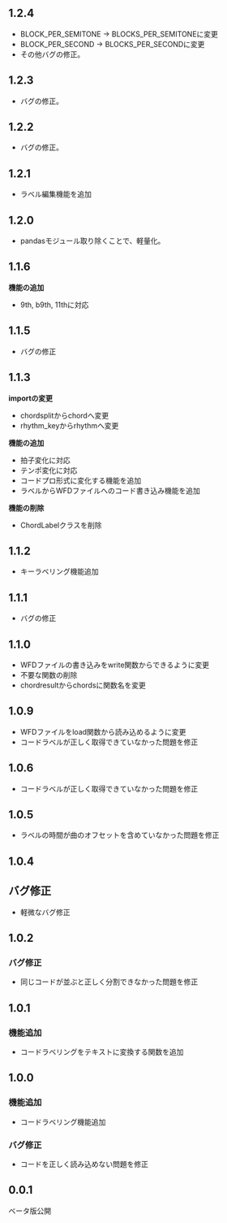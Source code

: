 ## 1.2.4
- BLOCK_PER_SEMITONE -> BLOCKS_PER_SEMITONEに変更
- BLOCK_PER_SECOND -> BLOCKS_PER_SECONDに変更
- その他バグの修正。

## 1.2.3
- バグの修正。

## 1.2.2
- バグの修正。

## 1.2.1
- ラベル編集機能を追加

## 1.2.0
- pandasモジュール取り除くことで、軽量化。

## 1.1.6
__機能の追加__
- 9th, b9th, 11thに対応

## 1.1.5
- バグの修正

## 1.1.3
__importの変更__
- chordsplitからchordへ変更
- rhythm_keyからrhythmへ変更

__機能の追加__
- 拍子変化に対応
- テンポ変化に対応
- コードプロ形式に変化する機能を追加
- ラベルからWFDファイルへのコード書き込み機能を追加

__機能の削除__
- ChordLabelクラスを削除


## 1.1.2
- キーラベリング機能追加

## 1.1.1
- バグの修正

## 1.1.0
- WFDファイルの書き込みをwrite関数からできるように変更
- 不要な関数の削除
- chordresultからchordsに関数名を変更

## 1.0.9
- WFDファイルをload関数から読み込めるように変更
- コードラベルが正しく取得できていなかった問題を修正

## 1.0.6
- コードラベルが正しく取得できていなかった問題を修正

## 1.0.5
- ラベルの時間が曲のオフセットを含めていなかった問題を修正

## 1.0.4

## バグ修正
- 軽微なバグ修正

## 1.0.2

### バグ修正
- 同じコードが並ぶと正しく分割できなかった問題を修正

## 1.0.1

### 機能追加
- コードラベリングをテキストに変換する関数を追加
  
## 1.0.0

### 機能追加
- コードラベリング機能追加

### バグ修正
- コードを正しく読み込めない問題を修正

## 0.0.1
ベータ版公開

